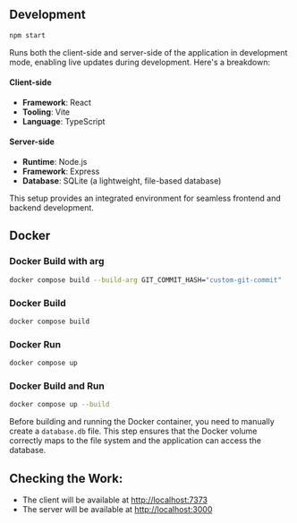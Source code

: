 ## Development
```bash
npm start
```
Runs both the client-side and server-side of the application in development mode, enabling live updates during development. Here's a breakdown:

#### Client-side
- **Framework**: React  
- **Tooling**: Vite
- **Language**: TypeScript  

#### Server-side
- **Runtime**: Node.js  
- **Framework**: Express
- **Database**: SQLite (a lightweight, file-based database)  

This setup provides an integrated environment for seamless frontend and backend development.


## Docker

### Docker Build with arg
```bash
docker compose build --build-arg GIT_COMMIT_HASH="custom-git-commit"
```

### Docker Build
```bash
docker compose build
```

### Docker Run
```bash
docker compose up
```

### Docker Build and Run
```bash
docker compose up --build
```
Before building and running the Docker container, you need to manually create a `database.db` file. This step ensures that the Docker volume correctly maps to the file system and the application can access the database.


## Checking the Work:

- The client will be available at [http://localhost:7373](http://localhost:7373)  
- The server will be available at [http://localhost:3000](http://localhost:3000)
